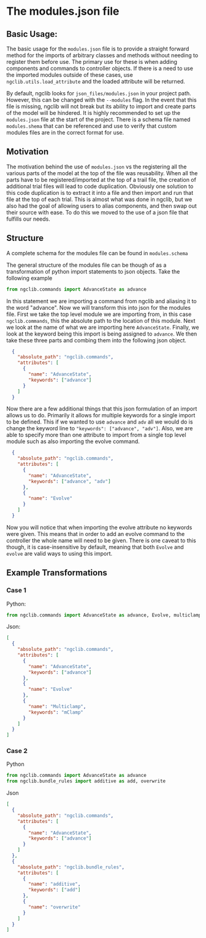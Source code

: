 # The modules.json file

## Basic Usage:

The basic usage for the `modules.json` file is to provide a straight forward 
method for the imports of arbitrary classes and methods without needing to 
register them before use. The primary use for these is when adding components
and commands to controller objects. If there is a need to use the imported
modules outside of these cases, use `ngclib.utils.load_attribute` and the loaded
attribute will be returned.

By default, ngclib looks for `json_files/modules.json` in your project path. 
However, this can be changed with the `--modules` flag. In the event that this 
file is missing, ngclib will not break but its ability to import and create 
parts of the model will be hindered. It is highly recommended to set up the 
`modules.json` file at the start of the project. There is a schema file named 
`modules.shema` that can be referenced and use to verify that custom modules 
files are in the correct format for use. 

## Motivation

The motivation behind the use of `modules.json` vs the registering all the 
various parts of the model at the top of the file was reusability. When all the 
parts have to be registered/imported at the top of a trail file, the creation of 
additional trial files will lead to code duplication. Obviously one solution to 
this code duplication is to extract it into a file and then import and run that 
file at the top of each trial. This is almost what was done in ngclib, but we 
also had the goal of allowing users to alias components, and then swap out their 
source with ease. To do this we moved to the use of a json file that fulfills 
our needs.

## Structure
A complete schema for the modules file can be found in `modules.schema`

The general structure of the modules file can be though of as a transformation
of python import statements to json objects. Take the following example
```python
from ngclib.commands import AdvanceState as advance
```
In this statement we are importing a command from ngclib and aliasing it to the
word "advance". Now we will transform this into json for the modules file. First 
we take the top level module we are importing from, in this case 
`ngclib.commands`, this the absolute path to the location of this module. Next 
we look at the name of what we are importing here `AdvanceState`. Finally, we 
look at the keyword being this import is being assigned to `advance`. We then 
take these three parts and combing them into the following json object.
```json
  {
    "absolute_path": "ngclib.commands",
    "attributes": [
      {
        "name": "AdvanceState",
        "keywords": ["advance"]
      }
    ]
  }
```
Now there are a few additional things that this json formulation of an import
allows us to do. Primarily it allows for multiple keywords for a single import
to be defined. This if we wanted to use `advance` and `adv` all we would do is
change the keyword line to `"keywords": ["advance", "adv"]`. Also, we are able
to specify more than one attribute to import from a single top level module
such as also importing the evolve command.
```json
  {
    "absolute_path": "ngclib.commands",
    "attributes": [
      {
        "name": "AdvanceState",
        "keywords": ["advance", "adv"]
      },
      {
        "name": "Evolve"
      }
    ]
  }
```
Now you will notice that when importing the evolve attribute no keywords were
given. This means that in order to add an evolve command to the controller the
whole name will need to be given. There is one caveat to this though, it is 
case-insensitive by default, meaning that both `Evolve` and `evolve` are valid
ways to using this import.

## Example Transformations

### Case 1
Python:
```python
from ngclib.commands import AdvanceState as advance, Evolve, multiclamp as mClamp
```
Json:
```json
[
  {
    "absolute_path": "ngclib.commands",
    "attributes": [
      {
        "name": "AdvanceState",
        "keywords": ["advance"]
      },
      {
        "name": "Evolve"
      },
      {
        "name": "Multiclamp",
        "keywords": "mClamp"
      }
    ]
  }
]
```

### Case 2
Python
```python
from ngclib.commands import AdvanceState as advance
from ngclib.bundle_rules import additive as add, overwrite
```

Json
```json
[
  {
    "absolute_path": "ngclib.commands",
    "attributes": [
      {
        "name": "AdvanceState",
        "keywords": ["advance"]
      }
    ]
  },
  {
    "absolute_path": "ngclib.bundle_rules",
    "attributes": [
      {
        "name": "additive",
        "keywords": ["add"]
      },
      {
        "name": "overwrite"
      }
    ]
  }
]
```
